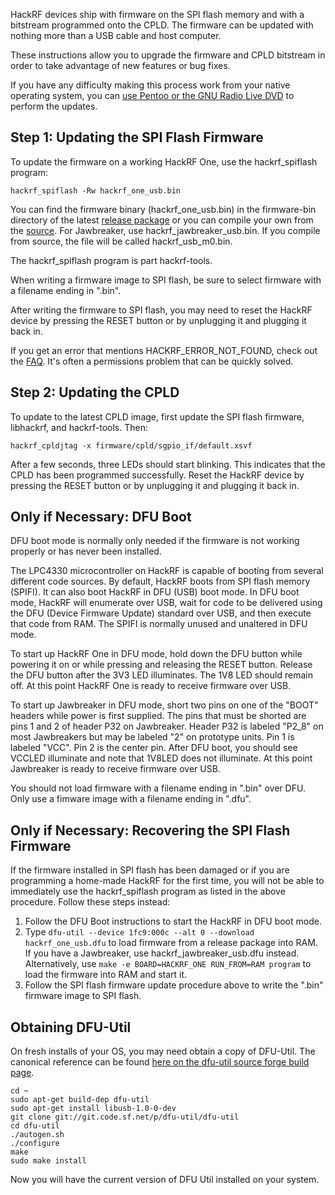 HackRF devices ship with firmware on the SPI flash memory and with a bitstream programmed onto the CPLD.  The firmware can be updated with nothing more than a USB cable and host computer.

These instructions allow you to upgrade the firmware and CPLD bitstream in order to take advantage of new features or bug fixes.

If you have any difficulty making this process work from your native operating system, you can [use Pentoo or the GNU Radio Live DVD](https://github.com/mossmann/hackrf/wiki/Getting-Started-with-HackRF-and-GNU-Radio#try-your-hackrf-with-pentoo-linux) to perform the updates.

## Step 1: Updating the SPI Flash Firmware

To update the firmware on a working HackRF One, use the hackrf_spiflash program:

    hackrf_spiflash -Rw hackrf_one_usb.bin

You can find the firmware binary (hackrf_one_usb.bin) in the firmware-bin directory of the latest [release package](https://github.com/mossmann/hackrf/releases/latest) or you can compile your own from the [source](https://github.com/mossmann/hackrf/tree/master/firmware).  For Jawbreaker, use hackrf_jawbreaker_usb.bin.  If you compile from source, the file will be called hackrf_usb_m0.bin.

The hackrf_spiflash program is part hackrf-tools.

When writing a firmware image to SPI flash, be sure to select firmware with a filename ending in ".bin".

After writing the firmware to SPI flash, you may need to reset the HackRF device by pressing the RESET button or by unplugging it and plugging it back in.

If you get an error that mentions HACKRF_ERROR_NOT_FOUND, check out the [FAQ](https://github.com/mossmann/hackrf/wiki/FAQ#i-cant-seem-to-access-my-hackrf-under-linux). It's often a permissions problem that can be quickly solved.

## Step 2: Updating the CPLD

To update to the latest CPLD image, first update the SPI flash firmware, libhackrf, and hackrf-tools.
Then:

    hackrf_cpldjtag -x firmware/cpld/sgpio_if/default.xsvf

After a few seconds, three LEDs should start blinking.  This indicates that the CPLD has been programmed successfully.  Reset the HackRF device by pressing the RESET button or by unplugging it and plugging it back in.

## Only if Necessary: DFU Boot

DFU boot mode is normally only needed if the firmware is not working properly or has never been installed.

The LPC4330 microcontroller on HackRF is capable of booting from several different code sources.  By default, HackRF boots from SPI flash memory (SPIFI).  It can also boot HackRF in DFU (USB) boot mode.  In DFU boot mode, HackRF will enumerate over USB, wait for code to be delivered using the DFU (Device Firmware Update) standard over USB, and then execute that code from RAM.  The SPIFI is normally unused and unaltered in DFU mode.

To start up HackRF One in DFU mode, hold down the DFU button while powering it on or while pressing and releasing the RESET button.  Release the DFU button after the 3V3 LED illuminates.  The 1V8 LED should remain off.  At this point HackRF One is ready to receive firmware over USB.

To start up Jawbreaker in DFU mode, short two pins on one of the "BOOT" headers while power is first supplied.  The pins that must be shorted are pins 1 and 2 of header P32 on Jawbreaker.  Header P32 is labeled "P2_8" on most Jawbreakers but may be labeled "2" on prototype units.  Pin 1 is labeled "VCC".  Pin 2 is the center pin.  After DFU boot, you should see VCCLED illuminate and note that 1V8LED does not illuminate.  At this point Jawbreaker is ready to receive firmware over USB.

You should not load firmware with a filename ending in ".bin" over DFU.  Only use a fimware image with a filename ending in ".dfu".

## Only if Necessary: Recovering the SPI Flash Firmware

If the firmware installed in SPI flash has been damaged or if you are programming a home-made HackRF for the first time, you will not be able to immediately use the hackrf_spiflash program as listed in the above procedure.  Follow these steps instead:

1. Follow the DFU Boot instructions to start the HackRF in DFU boot mode.
2. Type `dfu-util --device 1fc9:000c --alt 0 --download hackrf_one_usb.dfu` to load firmware from a release package into RAM.  If you have a Jawbreaker, use hackrf_jawbreaker_usb.dfu instead.  Alternatively, use `make -e BOARD=HACKRF_ONE RUN_FROM=RAM program` to load the firmware into RAM and start it.
3. Follow the SPI flash firmware update procedure above to write the ".bin" firmware image to SPI flash.


## Obtaining DFU-Util
On fresh installs of your OS, you may need obtain a copy of DFU-Util. The canonical reference can be found [here on the dfu-util source forge build page](http://dfu-util.sourceforge.net/build.html).

	cd ~
	sudo apt-get build-dep dfu-util
	sudo apt-get install libusb-1.0-0-dev
	git clone git://git.code.sf.net/p/dfu-util/dfu-util
	cd dfu-util
	./autogen.sh
	./configure
	make
	sudo make install

Now you will have the current version of DFU Util installed on your system.
